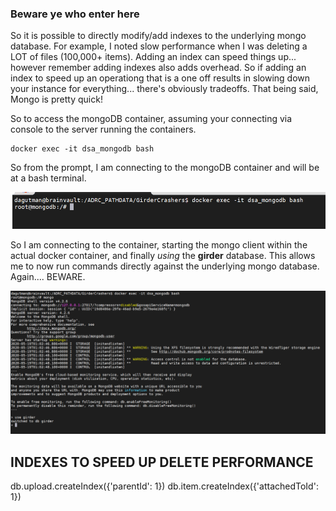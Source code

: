 ### Beware ye who enter here

So it is possible to directly modify/add indexes to the underlying mongo database.  For example, I noted slow performance when I was deleting a LOT of files (100,000+ items).  Adding an index can speed things up... however remember adding indexes also adds overhead.  So if adding an index to speed up an operationg that is a one off results in slowing down your instance for everything... there's obviously tradeoffs.  That being said, Mongo is pretty quick!

So to access the mongoDB container, assuming your connecting via console to the server running the containers.

    docker exec -it dsa_mongodb bash

So from the prompt, I am connecting to the mongoDB container and will be at a bash terminal.

![](connecToMongo.png)

So I am connecting to the container, starting the mongo client within the actual docker container, and finally <i>using</i> the <b>girder</b> database.  This allows me to now run commands directly against the underlying mongo database.  Again.... BEWARE.  

![](bashIntoMongoContainer.png)


## INDEXES TO SPEED UP DELETE PERFORMANCE

db.upload.createIndex({'parentId': 1})
db.item.createIndex({'attachedToId': 1})


